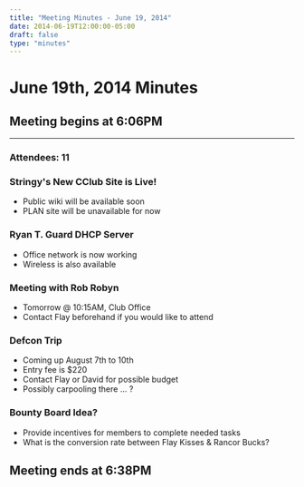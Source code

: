```yaml
---
title: "Meeting Minutes - June 19, 2014"
date: 2014-06-19T12:00:00-05:00
draft: false
type: "minutes"
---
```


# June 19th, 2014 Minutes

## Meeting begins at 6:06PM

- - -

### Attendees: 11

### Stringy's New CClub Site is Live!
* Public wiki will be available soon
* PLAN site will be unavailable for now

### Ryan T. Guard DHCP Server
* Office network is now working
* Wireless is also available

### Meeting with Rob Robyn
* Tomorrow @ 10:15AM, Club Office
* Contact Flay beforehand if you would like to attend

### Defcon Trip
* Coming up August 7th to 10th
* Entry fee is $220
* Contact Flay or David for possible budget
* Possibly carpooling there ... ?

### Bounty Board Idea?
* Provide incentives for members to complete needed tasks
* What is the conversion rate between Flay Kisses & Rancor Bucks?



## Meeting ends at 6:38PM

